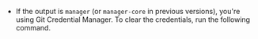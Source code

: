 - If the output is `manager` (or `manager-core` in previous versions), you're using Git Credential Manager. To clear the credentials, run the following command.
